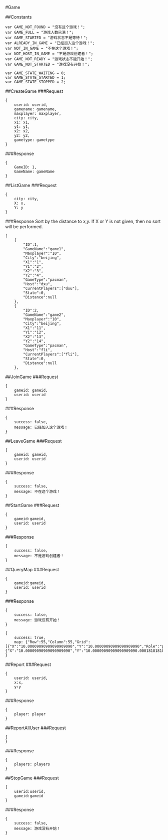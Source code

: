 #Game

##Constants

```
var GAME_NOT_FOUND = "没有这个游戏！";
var GAME_FULL = "游戏人数已满！";
var GAME_STARTED = "游戏状态不是等待！";
var ALREADY_IN_GAME = "已经加入这个游戏！";
var NOT_IN_GAME = "不在这个游戏！";
var NOT_HOST_IN_GAME = "不是游戏创建者！";
var GAME_NOT_READY = "游戏状态不能开始！";
var GAME_NOT_STARTED = "游戏没有开始！";

var GAME_STATE_WAITING = 0;
var GAME_STATE_STARTED = 1;
var GAME_STATE_STOPPED = 2;
```

##CreateGame
###Request

```
{
	userid: userid,
	gamename: gamename,
	maxplayer: maxplayer,
	city: city,
	x1: x1,
	y1: y1,
	x2: x2,
	y2: y2,
	gametype: gametype
}
```
###Response

```
{
	GameID: 1,
	GameName: gameName
}
```

##ListGame
###Request
```
{
	city: city,
    X: x,
    Y: y
}
```
###Response
Sort by the distance to x,y. If X or Y is not given, then no sort will be performed.
```
[
	{
		"ID":1,
		"GameName":"game1",
		"Maxplayer":"10",
		"City":"beijing",
		"X1":"1",
		"Y1":"2",
		"X2":"3",
		"Y2":"4",
		"GameType":"pacman",
		"Host":"dxu",
		"CurrentPlayers":["dxu"],
        "State":0,
        "Distance":null
	},
	{
		"ID":2,
		"GameName":"game2",
		"Maxplayer":"10",
		"City":"beijing",
		"X1":"11",
		"Y1":"12",
		"X2":"13",
		"Y2":"14",
		"GameType":"pacman",
		"Host":"fli",
		"CurrentPlayers":["fli"],
        "State":0,
        "Distance":null
	},
```

##JoinGame
###Request
```
{
	gameid: gameid,
	userid: userid
}
```
###Response
```
{
	success: false,
	message: 已经加入这个游戏！
}
```

##LeaveGame
###Request
```
{
	gameid: gameid,
	userid: userid
}
```
###Response
```
{
	success: false,
	message: 不在这个游戏！
}
```

##StartGame
###Request
```
{
    gameid:gameid,
	userid: userid
}
```
###Response
```
{
	success: false,
	message: 不是游戏创建者！
}
```

##QueryMap
###Request
```
{
    gameid:gameid,
	userid: userid
}
```
###Response
```
{
	success: false,
	message: 游戏没有开始！
}
```
```
{
	success: true,
	map: {"Row":55,"Column":55,"Grid":[{"X":"10.00009090909090909090","Y":"10.00009090909090909090","Role":"player"},{"X":"10.00009090909090909090","Y":"10.00009090909090909090.0001818181818181818","Role":"bean"},...
}

```

##Report
###Request
```
{
	userid: userid,
    x:x,
    y:y
}
```
###Response
```
{
	player: player
}

```


##ReportAllUser
###Request
```
{
}
```
###Response
```
{
	players: players
}

```

##StopGame
###Request
```
{
    userid:userid,
    gameid:gameid
}
```
###Response
```
{
	success: false,
	message: 游戏没有开始！
}

```